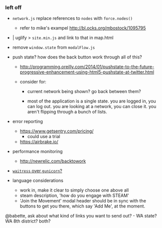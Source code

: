 ### left off

- `network.js` replace references to `nodes` with `force.nodes()`
    - refer to mike's exampel http://bl.ocks.org/mbostock/1095795

- | uglify > `site.min.js` and link to that in map.html

- remove `window.state` from `modalFlow.js`

- push state? how does the back button work through all of this?
    - http://programming.oreilly.com/2014/01/pushstate-to-the-future-progressive-enhancement-using-html5-pushstate-at-twitter.html

    - consider for:
        - current network being shown? go back between them?

        - most of the application is a single state. you are logged in, you can log out. you are looking at a network, you can close it. you aren't flipping through a bunch of lists.

- error reporting
    - https://www.getsentry.com/pricing/
        - could use a trial
    - https://airbrake.io/

- performance monitoring
    - http://newrelic.com/backtowork

- [`waitress` over `gunicorn`?](http://thechangelog.com/waitress-a-better-python-wsgi-server-for-heroku/?utm_content=bufferdb582&utm_medium=social&utm_source=twitter.com&utm_campaign=buffer)

- language considerations
    - work in, make it clear to simply choose one above all
    - steam description, 'how do you engage with STEAM'
    - 'Join the Movement' modal header should be in sync with the buttons to get you there, which say 'Add Me', at the moment.


@babette, ask about what kind of links you want to send out?
    - WA state? WA 8th district? both?